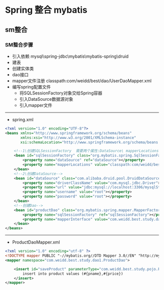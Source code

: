 # Spring 整合 mybatis

## sm整合
### SM整合步骤
* 引入依赖 mysql\spring-jdbc\mybatis\mybatis-spring\druid
* 建表
* 创建实体类
* dao接口
* mapper文件注册 classpath:com/weidd/best/dao/UserDaoMapper.xml
* 编写spring配置文件
    * 将SQLSessionFactory对象交给Spring容器
    * 引入DataSource数据源对象
    * 引入mapper文件
    

--------
* spring.xml    
```xml
<?xml version="1.0" encoding="UTF-8"?>
<beans xmlns="http://www.springframework.org/schema/beans"
       xmlns:xsi="http://www.w3.org/2001/XMLSchema-instance"
       xsi:schemaLocation="http://www.springframework.org/schema/beans http://www.springframework.org/schema/beans/spring-beans.xsd">

    <!--1\创建SQLSessionFactory  需要两个属性:DataSource\ mapperLocations-->
    <bean id="sqlSessionFactory" class="org.mybatis.spring.SqlSessionFactoryBean">
        <property name="dataSource" ref="dataSource"></property>
        <property name="mapperLocations" value="classpath:com/weidd/best/dao1/ProductDaoMapper.xml"></property>
    </bean>
    <!--2\创建DataSource-->
    <bean id="dataSource" class="com.alibaba.druid.pool.DruidDataSource">
        <property name="driverClassName" value="com.mysql.jdbc.Driver"></property>
        <property name="url" value="jdbc:mysql://localhost:3306/mysqlStudy"></property>
        <property name="username" value="root"></property>
        <property name="password" value="root"></property>
    </bean>
    <!--创建Dao-->
    <bean id="productDao" class="org.mybatis.spring.mapper.MapperFactoryBean">
        <property name="sqlSessionFactory" ref="sqlSessionFactory"></property>
        <property name="mapperInterface" value="com.weidd.best.study.dao1.ProductDao"></property>
    </bean>
</beans>
```    

----
* ProductDaoMapper.xml
```xml
<?xml version="1.0" encoding="utf-8" ?>
<!DOCTYPE mapper PUBLIC "-//mybatis.org//DTD Mapper 3.0//EN" "http://mybatis.org/dtd/mybatis-3-mapper.dtd" >
<mapper namespace="com.weidd.best.study.dao1.ProductDao">

    <insert id="saveProduct" parameterType="com.weidd.best.study.pojo.Product">
        insert into product values (#{pname},#{price})
    </insert>
</mapper>

```

